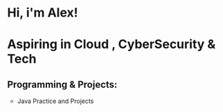 # Hi, i'm Alex!
# Aspiring in Cloud , CyberSecurity & Tech

## Programming & Projects:

<ul style="list-style-type:circle;">
<li>Java Practice and Projects</li>

</ul>  

